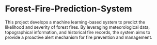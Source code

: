 # Forest-Fire-Prediction-System
This project develops a machine learning-based system to predict the likelihood and severity of forest fires. By leveraging meteorological data, topographical information, and historical fire records, the system aims to provide a proactive alert mechanism for fire prevention and management.

